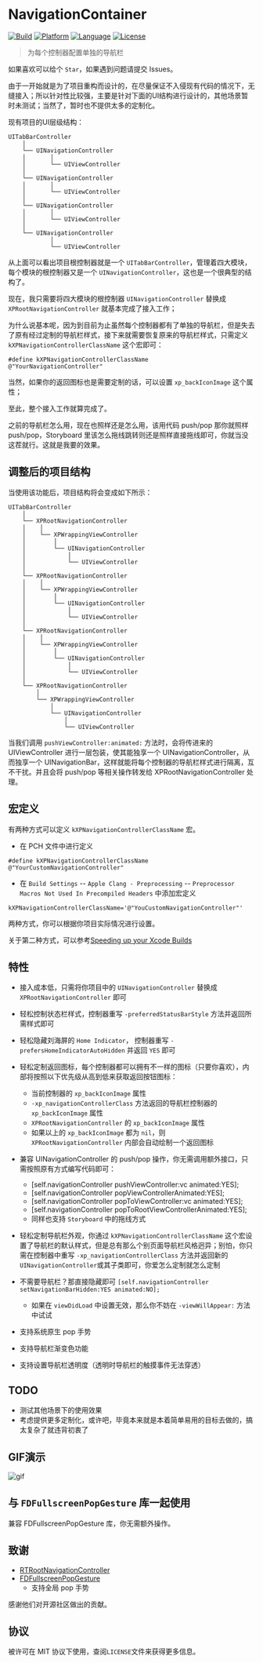 # NavigationContainer

[![Build](https://img.shields.io/badge/build-passing-green.svg?style=flat)]()
[![Platform](https://img.shields.io/badge/platform-iOS-brown.svg?style=flat)]()
[![Language](https://img.shields.io/badge/language-Objective%20C-blue.svg?style=flat)]()
[![License](https://img.shields.io/badge/license-MIT-orange.svg?style=flat)]()

> 为每个控制器配置单独的导航栏

如果喜欢可以给个 `Star`，如果遇到问题请提交 Issues。

由于一开始就是为了项目重构而设计的，在尽量保证不入侵现有代码的情况下，无缝接入；所以针对性比较强，主要是针对下面的UI结构进行设计的，其他场景暂时未测试；当然了，暂时也不提供太多的定制化。


现有项目的UI层级结构：
```
UITabBarController
	│
	└── UINavigationController
	│		│
	│		└── UIViewController
	│
	└── UINavigationController
	│		│
	│		└── UIViewController
	│
	└── UINavigationController
	│		│
	│		└── UIViewController
	│
	└── UINavigationController
			│
			└── UIViewController
```
从上面可以看出项目根控制器就是一个 `UITabBarController`，管理着四大模块，每个模块的根控制器又是一个 `UINavigationController`，这也是一个很典型的结构了。

现在，我只需要将四大模块的根控制器 `UINavigationController` 替换成 `XPRootNavigationController` 就基本完成了接入工作；

为什么说基本呢，因为到目前为止虽然每个控制器都有了单独的导航栏，但是失去了原有经过定制的导航栏样式，接下来就需要恢复原来的导航栏样式，只需定义 `kXPNavigationControllerClassName` 这个宏即可：
```ObjC
#define kXPNavigationControllerClassName    @"YourNavigationController"
```

当然，如果你的返回图标也是需要定制的话，可以设置 `xp_backIconImage` 这个属性；

至此，整个接入工作就算完成了。

之前的导航栏怎么用，现在也照样还是怎么用，该用代码 push/pop 那你就照样 push/pop，Storyboard 里该怎么拖线跳转则还是照样直接拖线即可，你就当没这茬就行。这就是我要的效果。

## 调整后的项目结构

当使用该功能后，项目结构将会变成如下所示：
```
UITabBarController
    │
    └── XPRootNavigationController
    │    │
    │    └── XPWrappingViewController
    │        │
    │        └── UINavigationController
    │            │
    │            └── UIViewController
    │
    └── XPRootNavigationController
    │    │
    │    └── XPWrappingViewController
    │        │
    │        └── UINavigationController
    │            │
    │            └── UIViewController
    │
    └── XPRootNavigationController
    │    │
    │    └── XPWrappingViewController
    │        │
    │        └── UINavigationController
    │            │
    │            └── UIViewController
    │
    └── XPRootNavigationController
        │
        └── XPWrappingViewController
            │
            └── UINavigationController
                │
                └── UIViewController
```

当我们调用 `pushViewController:animated:` 方法时，会将传进来的 UIViewController 进行一层包装，使其能独享一个 UINavigationController，从而独享一个 UINavigationBar，这样就能将每个控制器的导航栏样式进行隔离，互不干扰。并且会将 push/pop 等相关操作转发给 XPRootNavigationController 处理。

## 宏定义

有两种方式可以定义 `kXPNavigationControllerClassName` 宏。

- 在 PCH 文件中进行定义
```ObjC
#define kXPNavigationControllerClassName    @"YourCustomNavigationController"
```

- 在 `Build Settings` -- `Apple Clang - Preprocessing` -- `Preprocessor Macros Not Used In Precompiled Headers` 中添加宏定义
```
kXPNavigationControllerClassName='@"YouCustomNavigationController"'
```

两种方式，你可以根据你项目实际情况进行设置。

关于第二种方式，可以参考[Speeding up your Xcode Builds](https://developer.apple.com/library/archive/technotes/tn2190/_index.html#//apple_ref/doc/uid/DTS10004305-CH1-TNTAG4)

## 特性

- 接入成本低，只需将你项目中的 `UINavigationController` 替换成 `XPRootNavigationController` 即可

- 轻松控制状态栏样式，控制器重写 `-preferredStatusBarStyle` 方法并返回所需样式即可

- 轻松隐藏刘海屏的 `Home Indicator`， 控制器重写 `-prefersHomeIndicatorAutoHidden` 并返回 `YES` 即可

- 轻松定制返回图标，每个控制器都可以拥有不一样的图标（只要你喜欢），内部将按照以下优先级从高到低来获取返回按钮图标：
	- 当前控制器的 `xp_backIconImage` 属性
	- `-xp_navigationControllerClass` 方法返回的导航栏控制器的 `xp_backIconImage` 属性
	- `XPRootNavigationController` 的 `xp_backIconImage` 属性
	- 如果以上的 `xp_backIconImage` 都为 `nil`，则 `XPRootNavigationController` 内部会自动绘制一个返回图标

- 兼容 UINavigationController 的 push/pop 操作，你无需调用额外接口，只需按照原有方式编写代码即可：
	- [self.navigationController pushViewController:vc animated:YES];
	- [self.navigationController popViewControllerAnimated:YES];
	- [self.navigationController popToViewController:vc animated:YES];
	- [self.navigationController popToRootViewControllerAnimated:YES];
	- 同样也支持 `Storyboard` 中的拖线方式

- 轻松定制导航栏外观，你通过 `kXPNavigationControllerClassName` 这个宏设置了导航栏的默认样式，但是总有那么个别页面导航栏风格迥异；别怕，你只需在控制器中重写 `-xp_navigationControllerClass` 方法并返回新的 `UINavigationController`或其子类即可，你爱怎么定制就怎么定制

- 不需要导航栏？那直接隐藏即可 `[self.navigationController setNavigationBarHidden:YES animated:NO];`
	- 如果在 `viewDidLoad` 中设置无效，那么你不妨在 `-viewWillAppear:` 方法中试试

- 支持系统原生 pop 手势

- 支持导航栏渐变色功能

- 支持设置导航栏透明度（透明时导航栏的触摸事件无法穿透）

## TODO

- 测试其他场景下的使用效果
- 考虑提供更多定制化，或许吧，毕竟本来就是本着简单易用的目标去做的，搞太复杂了就违背初衷了

## GIF演示

![gif](./preview.gif)

## 与 `FDFullscreenPopGesture` 库一起使用

兼容 FDFullscreenPopGesture 库，你无需额外操作。


## 致谢

- [RTRootNavigationController](https://github.com/rickytan/RTRootNavigationController.git)
- [FDFullscreenPopGesture](https://github.com/forkingdog/FDFullscreenPopGesture.git)
	- 支持全局 pop 手势

感谢他们对开源社区做出的贡献。

## 协议

被许可在 MIT 协议下使用，查阅`LICENSE`文件来获得更多信息。
